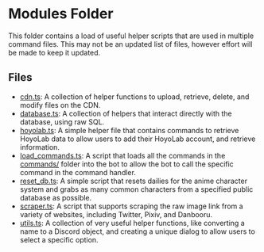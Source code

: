 # Modules Folder

This folder contains a load of useful helper scripts that are used in multiple command files. This may not be an updated
list of files, however effort will be made to keep it updated.

## Files

- [cdn.ts](cdn.ts): A collection of helper functions to upload, retrieve, delete, and modify files on the CDN.
- [database.ts](database.ts): A collection of helpers that interact directly with the database, using raw SQL.
- [hoyolab.ts](hoyolab.ts): A simple helper file that contains commands to retrieve HoyoLab data to allow users to add
  their HoyoLab account, and retrieve information.
- [load_commands.ts](load_commands.ts): A script that loads all the commands in the [commands/](../commands) folder into
  the bot to allow the bot to call the specific command in the command handler.
- [reset_db.ts](reset_db.ts): A simple script that resets dailies for the anime character system and grabs as many
  common characters from a specified public database as possible.
- [scraper.ts](scraper.ts): A script that supports scraping the raw image link from a variety of websites, including
  Twitter, Pixiv, and Danbooru.
- [utils.ts](utils.ts): A collection of very useful helper functions, like converting a name to a Discord object, and
  creating a unique dialog to allow users to select a specific option.
